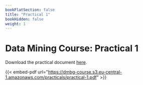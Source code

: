 ```yaml
---
bookFlatSection: false
title: "Practical 1"
bookHidden: false
weight: 1
---
```


# Data Mining Course: Practical 1

Download the practical document [here](https://dmbg-course.s3.eu-central-1.amazonaws.com/practicals/practical-1.pdf).

{{< embed-pdf url="https://dmbg-course.s3.eu-central-1.amazonaws.com/practicals/practical-1.pdf" >}}
